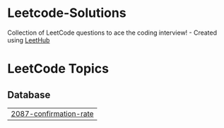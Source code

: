 # Leetcode-Solutions
Collection of LeetCode questions to ace the coding interview! - Created using [LeetHub](https://github.com/QasimWani/LeetHub)

<!---LeetCode Topics Start-->
# LeetCode Topics
## Database
|  |
| ------- |
| [2087-confirmation-rate](https://github.com/hardikn13/Leetcode-Solutions/tree/master/2087-confirmation-rate) |
<!---LeetCode Topics End-->